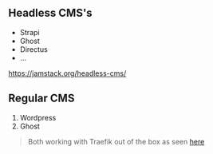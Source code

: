 ## Headless CMS's

* Strapi
* Ghost
* Directus
* ...

<https://jamstack.org/headless-cms/>

## Regular CMS

1. Wordpress
2. Ghost

> Both working with Traefik out of the box as seen [here](https://jalcocert.github.io/JAlcocerT/no-code-websites/)